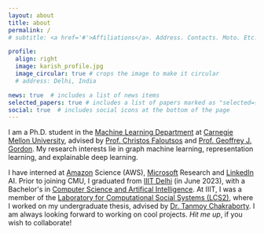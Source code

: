 ```yaml
---
layout: about
title: about
permalink: /
# subtitle: <a href='#'>Affiliations</a>. Address. Contacts. Moto. Etc.

profile:
  align: right
  image: karish_profile.jpg
  image_circular: true # crops the image to make it circular
  # address: Delhi, India

news: true  # includes a list of news items
selected_papers: true # includes a list of papers marked as "selected={true}"
social: true  # includes social icons at the bottom of the page
---
```


I am a Ph.D. student in the [Machine Learning Department](https://www.ml.cmu.edu) at [Carnegie Mellon University](https://www.cmu.edu), advised by [Prof. Christos Faloutsos](http://www.cs.cmu.edu/~christos/) and [Prof. Geoffrey J. Gordon](http://www.cs.cmu.edu/~ggordon/). My research interests lie in graph machine learning, representation learning, and explainable deep learning.


I have interned at [Amazon](https://www.amazon.science/locations/san-francisco-bay-area) Science (AWS), [Microsoft](https://www.microsoft.com/en-us/research/lab/microsoft-research-india/) Research and [LinkedIn](https://www.linkedin.com) AI. Prior to joining CMU, I graduated from [IIIT Delhi](https://www.iiitd.ac.in/) (in June 2023), with a Bachelor's in [Computer Science and Artifical Intelligence](https://www.iiitd.ac.in/academics/btech/csai). At IIIT, I was a member of the [Laboratory for Computational Social Systems (LCS2)](https://www.lcs2.in/), where I worked on my undergraduate thesis, advised by [Dr. Tanmoy Chakraborty](https://www.tanmoychak.com/). I am always looking forward to working on cool projects. *Hit me up*, if you wish to collaborate!
